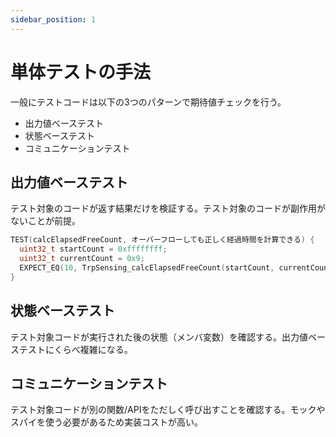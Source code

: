 ```yaml
---
sidebar_position: 1
---
```


# 単体テストの手法

一般にテストコードは以下の3つのパターンで期待値チェックを行う。

- 出力値ベーステスト
- 状態ベーステスト
- コミュニケーションテスト

## 出力値ベーステスト

テスト対象のコードが返す結果だけを検証する。テスト対象のコードが副作用がないことが前提。

```c title="出力値ベーステスト"
TEST(calcElapsedFreeCount, オーバーフローしても正しく経過時間を計算できる) {
  uint32_t startCount = 0xffffffff;
  uint32_t currentCount = 0x9;
  EXPECT_EQ(10, TrpSensing_calcElapsedFreeCount(startCount, currentCount));
}
```

## 状態ベーステスト

テスト対象コードが実行された後の状態（メンバ変数）を確認する。出力値ベーステストにくらべ複雑になる。

## コミュニケーションテスト

テスト対象コードが別の関数/APIをただしく呼び出すことを確認する。モックやスパイを使う必要があるため実装コストが高い。
